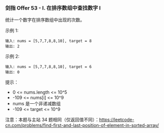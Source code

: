 ### 剑指 Offer 53 - I. 在排序数组中查找数字 I
统计一个数字在排序数组中出现的次数。



示例 1:

	输入: nums = [5,7,7,8,8,10], target = 8
	输出: 2

示例 2:

	输入: nums = [5,7,7,8,8,10], target = 6
	输出: 0



提示：

* 0 <= nums.length <= 10^5
* -109 <= nums[i] <= 10^9
* nums 是一个非递减数组
* -109 <= target <= 10^9



注意：本题与主站 34 题相同（仅返回值不同）：https://leetcode-cn.com/problems/find-first-and-last-position-of-element-in-sorted-array/

